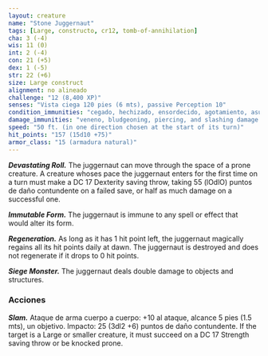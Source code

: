 ```yaml
---
layout: creature
name: "Stone Juggernaut"
tags: [Large, constructo, cr12, tomb-of-annihilation]
cha: 3 (-4)
wis: 11 (0)
int: 2 (-4)
con: 21 (+5)
dex: 1 (-5)
str: 22 (+6)
size: Large construct
alignment: no alineado
challenge: "12 (8,400 XP)"
senses: "Vista ciega 120 pies (6 mts), passive Perception 10"
condition_immunities: "cegado, hechizado, ensordecido, agotamiento, asustado, paralizado, petrificado, envenenado, prone"
damage_immunities: "veneno, bludgeoning, piercing, and slashing damage from nonmagical attacks not made with adamantine weapons"
speed: "50 ft. (in one direction chosen at the start of its turn)"
hit_points: "157 (15d10 +75)"
armor_class: "15 (armadura natural)"
---
```


***Devastating Roll.*** The juggernaut can move through the space of a prone creature. A creature whoses pace the juggernaut enters for the first time on a turn must make a DC 17 Dexterity saving throw, taking 55 (lOdlO) puntos de daño contundente on a failed save, or half as much damage on a successful one.

***Immutable Form.*** The juggernaut is immune to any spell or effect that would alter its form.

***Regeneration.*** As long as it has 1 hit point left, the juggernaut magically regains all its hit points daily at dawn. The juggernaut is destroyed and does not regenerate if it drops to 0 hit points.

***Siege Monster.*** The juggernaut deals double damage to objects and structures.

### Acciones

***Slam.*** Ataque de arma cuerpo a cuerpo: +10 al ataque, alcance 5 pies (1.5 mts), un objetivo. Impacto: 25 (3dl2 +6) puntos de daño contundente. If the target is a Large or smaller creature, it must succeed on a DC 17 Strength saving throw or be knocked prone.